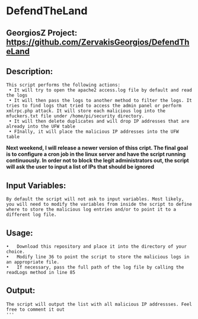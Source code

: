# DefendTheLand

## GeorgiosZ Project: https://github.com/ZervakisGeorgios/DefendTheLand

## Description:
```
This script performs the following actions:
 • It will try to open the apache2 access.log file by default and read the logs
 • It will then pass the logs to another method to filter the logs. It tries to find logs that tried to access the admin panel or perform xmlrpc.php attack. It will store each malicious log into the mfuckers.txt file under /home/pi/security directory.
 • It will then delete duplicates and will drop IP addresses that are already into the UFW table
 • FInally, it will place the malicious IP addresses into the UFW table
```
**Next weekend, I will release a newer version of thiss cript. The final goal is to configure a cron job in the linux server and have the script running continuously. In order not to block the legit administrators out, the script will ask the user to input a list of IPs that should be ignored**
## Input Variables:
```
By default the script will not ask to input variables. Most likely, you will need to modify the variables from inside the script to define where to store the malicious log entries and/or to point it to a different log file.
```
## Usage:
```
•	Download this repository and place it into the directory of your choice.
•	Modify line 36 to point the script to store the malicious logs in an appropriate file.
•	If necessary, pass the full path of the log file by calling the readLogs method in line 85
```
## Output:
```
The script will output the list with all malicious IP addressses. Feel free to comment it out
'''
